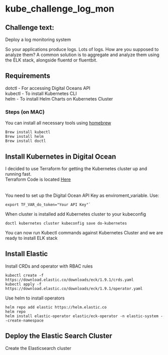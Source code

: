 # kube_challenge_log_mon

## Challenge text: 
Deploy a log monitoring system

So your applications produce logs. Lots of logs. How are you supposed to analyze them? A common solution is to aggregate and analyze them using the ELK stack, alongside fluentd or fluentbit.


## Requirements
dotctl - For accessing Digital Oceans API <br /> 
kubectl - To install Kubernetes CLI <br /> 
helm - To install Helm Charts on Kubernetes Cluster <br /> 

### Steps (on MAC)
You can install all necessary tools using [homebrew](https://brew.sh) 
```
Brew install kubectl
Brew install helm
Brew install doctl
```

## Install Kubernetes in Digital Ocean
I decided to use Terraform for getting the Kubernetes cluster up and running fast. <br /> 
Terraform Code is located [Here](https://github.com/espenhermansen/kube_challenge_log_mon/tree/main/terraform) <br /> 
<br /> <br /> 
You need to set up the Digital Ocean API Key as enviroment_variable. Use:
```
export TF_VAR_do_token="Your API Key"`
```

When cluster is installed add Kubernetes cluster to your kubeconfig
```
doctl kubernetes cluster kubeconfig save do-kubernetes
```

You can now run Kubectl commands against Kubernetes Cluster and we are ready to install ELK stack
<br /> 
## Install Elastic

Install CRDs and operator with RBAC rules
```
kubectl create -f https://download.elastic.co/downloads/eck/1.9.1/crds.yaml
kubectl apply -f https://download.elastic.co/downloads/eck/1.9.1/operator.yaml
```

Use helm to install operators
```
helm repo add elastic https://helm.elastic.co
helm repo 
helm install elastic-operator elastic/eck-operator -n elastic-system --create-namespace
```

## Deploy the Elastic Search Cluster
Create the Elasticsearch cluster


